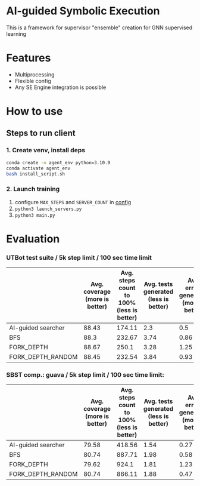 # AI-guided Symbolic Execution

This is a framework for supervisor "ensemble" creation for GNN supervised learning

# Features

* Multiprocessing
* Flexible config
* Any SE Engine integration is possible

# How to use

## Steps to run client

### 1. Create venv, install deps

```sh
conda create -n agent_env python=3.10.9
conda activate agent_env
bash install_script.sh
```

### 2. Launch training

1. configure `MAX_STEPS` and `SERVER_COUNT` in [config](./config.py)
2. `python3 launch_servers.py`
3. `python3 main.py`

# Evaluation

### UTBot test suite / 5k step limit / 100 sec time limit
|                    | Avg. coverage (more is better) | Avg. steps count to 100% (less is better) | Avg. tests generated (less is better) | Avg. errors generated (more is better) |
|--------------------|--------------------------------|-------------------------------------------|---------------------------------------|----------------------------------------|
| AI-guided searcher |              88.43             |                   174.11                  |                  2.3                  |                   0.5                  |
| BFS                |              88.3              |                   232.67                  |                  3.74                 |                  0.86                  |
| FORK_DEPTH         |              88.67             |                   250.1                   |                  3.28                 |                  1.25                  |
| FORK_DEPTH_RANDOM  |              88.45             |                   232.54                  |                  3.84                 |                  0.93                  |

### SBST comp.: guava / 5k step limit / 100 sec time limit:
|                    | Avg. coverage (more is better) | Avg. steps count to 100% (less is better) | Avg. tests generated (less is better) | Avg. errors generated (more is better) |
|--------------------|--------------------------------|-------------------------------------------|---------------------------------------|----------------------------------------|
| AI-guided searcher |              79.58             |                   418.56                  |                  1.54                 |                  0.27                  |
| BFS                |              80.74             |                   887.71                  |                  1.98                 |                  0.58                  |
| FORK_DEPTH         |              79.62             |                   924.1                   |                  1.81                 |                  1.23                  |
| FORK_DEPTH_RANDOM  |              80.74             |                   866.11                  |                  1.88                 |                  0.47                  |

